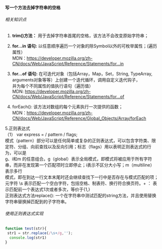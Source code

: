 #### 写一个方法去掉字符串的空格  
###### 相关知识点  

1. <b>trim()方法：</b> 用于去掉字符串首尾的空格，该方法不会改变原始字符串；  

2. <b>for...in 语句:</b> 以任意顺序遍历一个对象的除Symbol以外的可枚举属性；(遍历属性）  
MDN：https://developer.mozilla.org/zh-CN/docs/Web/JavaScript/Reference/Statements/for...in  

3. <b>for...of 语句:</b> 在可迭代对象（包括Array，Map，Set，String, TypeArray, arguments对象等等）上创建一个迭代循环，调用自定义迭代钩子，  
并为每个不同属性的值执行语句（遍历值）  
MDN: https://developer.mozilla.org/zh-CN/docs/Web/JavaScript/Reference/Statements/for...of  
  
4. forEach(): 该方法对数组的每个元素执行一次提供的函数；  
MDN：https://developer.mozilla.org/zh-CN/docs/Web/JavaScript/Reference/Global_Objects/Array/forEach  
  
5.正则表达式  
（1） var express = / pattern / flags;  
模式（pattern）部分可以是任何简单或复杂的正则表达式，可以包含字符类、限定符、分组、向前查找以及反向引用；标志（flags）用以表明正则表达式的行为，可以是  
g、i和m 的任意组合。g（global）表示全局模式，即模式将被应用于所有字符串，而非在发现第一个匹配项时立即停止；i表示不区分大小写；m（multiline）表示多行  
模式，即在到达一行文本末尾时还会继续查找下一行中是否存在与模式匹配的项；  
元字符 \s 表示匹配一个空白字符，包括空格、制表符、换行符合换页符。+ ： 表示匹配前一个表达式1次或者多次，等价于{1,}  
正则表达式方法replace(): 一个在字符串中测试匹配的string方法，并且使用替换字符串替换掉匹配到的子字符串。
###### 使用正则表达式实现  
```javascript
function test(str){
 str1 = str.replace(/\s+/g,'');
  console.log(str1)
}
```
